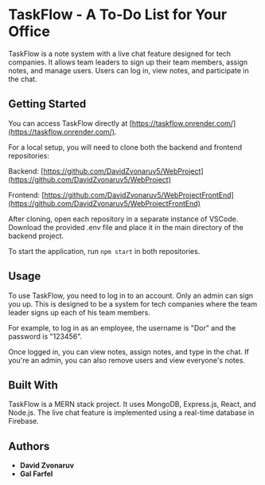 # TaskFlow - A To-Do List for Your Office

TaskFlow is a note system with a live chat feature designed for tech companies. It allows team leaders to sign up their team members, assign notes, and manage users. Users can log in, view notes, and participate in the chat.

## Getting Started

You can access TaskFlow directly at [https://taskflow.onrender.com/](https://taskflow.onrender.com/). 

For a local setup, you will need to clone both the backend and frontend repositories:

Backend: [https://github.com/DavidZvonaruv5/WebProject](https://github.com/DavidZvonaruv5/WebProject)

Frontend: [https://github.com/DavidZvonaruv5/WebProjectFrontEnd](https://github.com/DavidZvonaruv5/WebProjectFrontEnd)

After cloning, open each repository in a separate instance of VSCode. Download the provided .env file and place it in the main directory of the backend project. 

To start the application, run `npm start` in both repositories.

## Usage

To use TaskFlow, you need to log in to an account. Only an admin can sign you up. This is designed to be a system for tech companies where the team leader signs up each of his team members. 

For example, to log in as an employee, the username is "Dor" and the password is "123456". 

Once logged in, you can view notes, assign notes, and type in the chat. If you're an admin, you can also remove users and view everyone's notes.

## Built With

TaskFlow is a MERN stack project. It uses MongoDB, Express.js, React, and Node.js. The live chat feature is implemented using a real-time database in Firebase.

## Authors

* **David Zvonaruv**
* **Gal Farfel**
